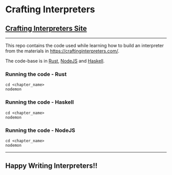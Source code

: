 # Crafting Interpreters
## [Crafting Interpreters Site](https://craftinginterpreters.com/)

---

This repo contains the code used while learning how to build an interpreter from the materials in https://craftinginterpreters.com/.

The code-base is in [Rust](https://rust-lang.org), [NodeJS](https://nodejs.org) and [Haskell](https://haskell.org).

### Running the code - Rust

```
cd <chapter_name>
nodemon
```

### Running the code - Haskell

```
cd <chapter_name>
nodemon
```

### Running the code - NodeJS

```
cd <chapter_name>
nodemon
```

---

## Happy Writing Interpreters!!
